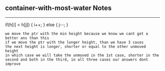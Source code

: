 <h2>container-with-most-water Notes</h2><hr>            if(h[i] < h[j]) {
                i++;
            }
            else {
                j--;
            }

    we move the ptr with the min height because we know we cant get a better ans than this
    if we move the ptr with the longer height, than we have 3 cases
    the next height is longer, shorter or equal to the other unmoved height
    in which case we will take the unmoved in the 1st case, shorter in the second and both in the third, in all three cases our answers dont improve 